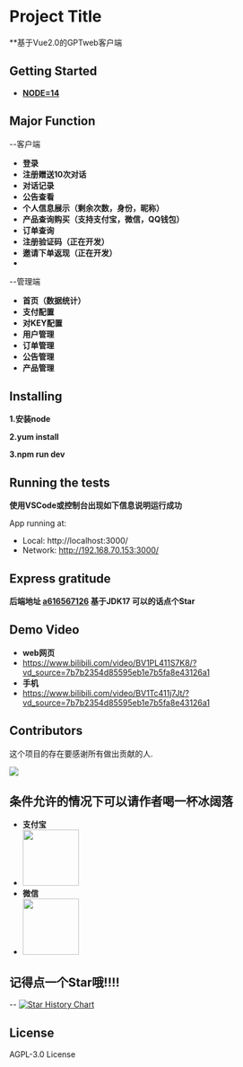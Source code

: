 # **Project Title**
 
**基于Vue2.0的GPTweb客户端
 
## Getting Started  

* [**NODE=14**](golang_install_guide)
  
## Major Function
--客户端  

* **登录**
* **注册赠送10次对话**
* **对话记录**
* **公告查看**
* **个人信息展示（剩余次数，身份，昵称）**
* **产品查询购买（支持支付宝，微信，QQ钱包）**
* **订单查询**
* **注册验证码（正在开发）**
* **邀请下单返现（正在开发）**  
* 
--管理端  

* **首页（数据统计）**
* **支付配置**
* **对KEY配置**
* **用户管理**
* **订单管理**
* **公告管理**
* **产品管理**


 
## Installing
 
**1.安装node**  

**2.yum install**  

**3.npm run dev**  

       
## Running the tests
 
**使用VSCode或控制台出现如下信息说明运行成功**  

App running at:
  - Local:   http://localhost:3000/ 
  - Network: http://192.168.70.153:3000/
 
## Express gratitude
 
 **后端地址 [a616567126](https://github.com/a616567126/GPT-WEB-JAVA) 基于JDK17 可以的话点个Star**  
 
 
 
 ## Demo Video 
 * **web网页**
 * https://www.bilibili.com/video/BV1PL411S7K8/?vd_source=7b7b2354d85595eb1e7b5fa8e43126a1
 * **手机**
 * https://www.bilibili.com/video/BV1Tc411j7Jt/?vd_source=7b7b2354d85595eb1e7b5fa8e43126a1


 
 ## Contributors

这个项目的存在要感谢所有做出贡献的人.

<a href="https://github.com/a616567126/GPT-WEB-CLIENT/graphs/contributors">
<img src="https://contrib.rocks/image?repo=a616567126/GPT-WEB-CLIENT" />
</a>
 
 
## 条件允许的情况下可以请作者喝一杯冰阔落
 * **支付宝**  
 * <img src="https://user-images.githubusercontent.com/43660702/228105535-144d09cd-6326-4c22-b9b9-8c69c299caac.png" width="100px" height="100px">
 * **微信**
 * <img src="https://user-images.githubusercontent.com/43660702/228105188-09c49078-9156-40bc-8327-f2b05c5bc5fa.png" width="100px" height="100px"> 
 
 
## 记得点一个Star哦!!!!

--
[![Star History Chart](https://api.star-history.com/svg?repos=a616567126/GPT-WEB-CLIENT&type=Timeline)](https://star-history.com/#a616567126/GPT-WEB-CLIENT&Timeline)

## License

AGPL-3.0 License

